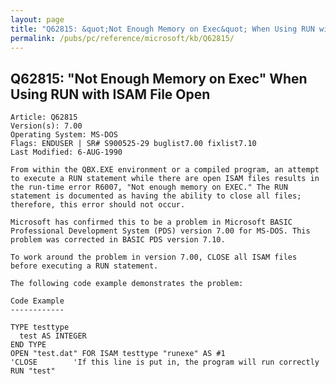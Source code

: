 ```yaml
---
layout: page
title: "Q62815: &quot;Not Enough Memory on Exec&quot; When Using RUN with ISAM File Open"
permalink: /pubs/pc/reference/microsoft/kb/Q62815/
---
```


## Q62815: &quot;Not Enough Memory on Exec&quot; When Using RUN with ISAM File Open

	Article: Q62815
	Version(s): 7.00
	Operating System: MS-DOS
	Flags: ENDUSER | SR# S900525-29 buglist7.00 fixlist7.10
	Last Modified: 6-AUG-1990
	
	From within the QBX.EXE environment or a compiled program, an attempt
	to execute a RUN statement while there are open ISAM files results in
	the run-time error R6007, "Not enough memory on EXEC." The RUN
	statement is documented as having the ability to close all files;
	therefore, this error should not occur.
	
	Microsoft has confirmed this to be a problem in Microsoft BASIC
	Professional Development System (PDS) version 7.00 for MS-DOS. This
	problem was corrected in BASIC PDS version 7.10.
	
	To work around the problem in version 7.00, CLOSE all ISAM files
	before executing a RUN statement.
	
	The following code example demonstrates the problem:
	
	Code Example
	------------
	
	TYPE testtype
	  test AS INTEGER
	END TYPE
	OPEN "test.dat" FOR ISAM testtype "runexe" AS #1
	'CLOSE        'If this line is put in, the program will run correctly
	RUN "test"
